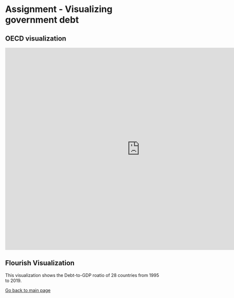 # Assignment - Visualizing government debt
## OECD visualization
<iframe src="https://data.oecd.org/chart/6gQh" width="860" height="645" style="border: 0" mozallowfullscreen="true" webkitallowfullscreen="true" allowfullscreen="true"><a href="https://data.oecd.org/chart/6gQh" target="_blank">OECD Chart: General government debt, Total, % of GDP, Annual, 2018</a></iframe>

## Flourish Visualization
This visualization shows the Debt-to-GDP roatio of 28 countries from 1995 to 2019.
<div class="flourish-embed flourish-chart" data-src="visualisation/5298237"><script src="https://public.flourish.studio/resources/embed.js"></script></div>


[Go back to main page](</README.md>)
